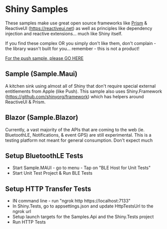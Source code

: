 # Shiny Samples

These samples make use great open source frameworks like [Prism](https://prismlibrary.com) & ReactiveUI (https://reactiveui.net) as well
as principles like dependency injection and reactive extensions... much like Shiny itself.  

If you find these complex OR you simply don't like them, don't complain - the library wasn't built for you...
remember - this is not a product! 

[For the push sample, please GO HERE](https://github.com/shinyorg/pushtester)

## Sample (Sample.Maui)
A kitchen sink using almost all of Shiny that don't require special external entitlements from Apple (like Push).
This sample also uses Shiny.Framework (https://github.com/shinyorg/framework) which has helpers around ReactiveUI & Prism.

## Blazor (Sample.Blazor)
Currently, a vast majority of the APIs that are coming to the web (ie. BluetoothLE, Notifications, & event GPS) are still experimental.
This is a testing platform not meant for general consumption.  Don't expect much

## Setup BluetoothLE Tests
* Start Sample.MAUI - go to menu - Tap on "BLE Host for Unit Tests"
* Start Unit Test Project & Run BLE Tests

## Setup HTTP Transfer Tests
* IN command line - run "ngrok http https://localhost:7133"
* In Shiny.Tests, go to appsettings.json and update HttpTestsUrl to the ngrok url
* Setup launch targets for the Samples.Api and the Shiny.Tests project
* Run HTTP Tests
